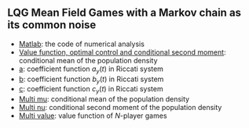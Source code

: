 ## LQG Mean Field Games with a Markov chain as its common noise

- [Matlab](https://github.com/JiaminJIAN/Regime_switching_MFG/blob/main/Regime_switching_MFG.m): the code of numerical analysis
- [Value function, optimal control and conditional second moment](https://github.com/JiaminJIAN/Regime_switching_MFG/blob/main/Figures/mu.pdf): conditional mean of the population density
- [a](https://github.com/JiaminJIAN/Regime_switching_MFG/blob/main/Figures/a_y.pdf): coefficient function $a_{y}(t)$ in Riccati system
- [b](https://github.com/JiaminJIAN/Regime_switching_MFG/blob/main/Figures/b_y.pdf): coefficient function $b_{y}(t)$ in Riccati system
- [c](https://github.com/JiaminJIAN/Regime_switching_MFG/blob/main/Figures/c_y.pdf): coefficient function $c_{y}(t)$ in Riccati system
- [Multi mu](https://github.com/JiaminJIAN/Regime_switching_MFG/blob/main/Figures/nu.pdf): conditional mean of the population density
- [Multi nu](https://github.com/JiaminJIAN/Regime_switching_MFG/blob/main/Figures/X.pdf): conditional second moment of the population density
- [Multi value](https://github.com/JiaminJIAN/Regime_switching_MFG/blob/main/Figures/Value_multi.pdf): value function of $N$-player games
